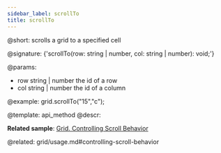 ```yaml
---
sidebar_label: scrollTo
title: scrollTo
---          
```


@short: scrolls a grid to a specified cell

@signature: {'scrollTo(row: string | number, col: string | number): void;'}

@params:
- row 	string | number 	the id of a row
- col 	string | number 	the id of a column

@example:
grid.scrollTo("15","c");


@template: api_method
@descr:

**Related sample**: [Grid. Controlling Scroll Behavior](https://snippet.dhtmlx.com/usu1rnpu)

@related: grid/usage.md#controlling-scroll-behavior
